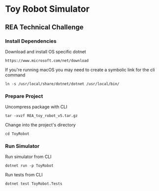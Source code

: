 # Toy Robot Simulator
## REA Technical Challenge

### Install Dependencies
Download and install OS specific dotnet
```
https://www.microsoft.com/net/download
```

If you're running macOS you may need to create a symbolic link for the cli command
```
ln -s /usr/local/share/dotnet/dotnet /usr/local/bin/
```

### Prepare Project
Uncompress package with CLI
```
tar -xvzf REA_toy_robot_v5.tar.gz
```

Change into the project's directory
```
cd ToyRobot
```

### Run Simulator
Run simulator from CLI
```
dotnet run -p ToyRobot
```

Run tests from CLI
```
dotnet test ToyRobot.Tests
```
